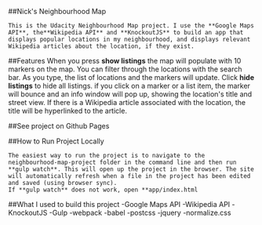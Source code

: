 ##Nick's Neighbourhood Map

    This is the Udacity Neighbourhood Map project. I use the **Google Maps API**, the**Wikipedia API** and **KnockoutJS** to build an app that displays popular locations in my neighbourhood, and displays relevant Wikipedia articles about the location, if they exist.

##Features
When you press **show listings** the map will populate with 10 markers on the map. You can filter through the locations with the search bar. As you type, the list of locations and the markers will update. Click **hide listings** to hide all listings.
if you click on a marker or a list item, the marker will bounce and an info window will pop up, showing the location's title and street view.  If there is a Wikipedia article associated with the location, the title will be hyperlinked to the article.

##See project on Github Pages

##How to Run Project Locally

    The easiest way to run the project is to navigate to the neighbourhood-map-project folder in the command line and then run **gulp watch**. This will open up the project in the browser. The site will automatically refresh when a file in the project has been edited and saved (using browser sync).
    If **gulp watch** does not work, open **app/index.html

##What I used to build this project
-Google Maps API
-Wikipedia API
-KnockoutJS
-Gulp
-webpack
-babel
-postcss
-jquery
-normalize.css